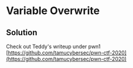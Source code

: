 # Variable Overwrite

## Solution
Check out Teddy's writeup under pwn1 [https://github.com/tamucybersec/pwn-ctf-2020](https://github.com/tamucybersec/pwn-ctf-2020)
